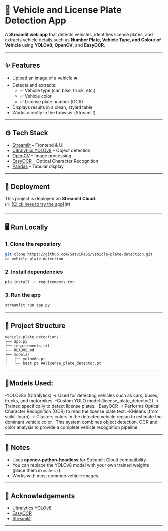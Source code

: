# 🚗 Vehicle and License Plate Detection App

A **Streamlit web app** that detects vehicles, identifies license plates, and extracts vehicle details such as **Number Plate, Vehicle Type, and Colour of Vehicle** using **YOLOv8**, **OpenCV**, and **EasyOCR**.

---

## ✨ Features
- Upload an image of a vehicle 🚘
- Detects and extracts:
  - ✅ Vehicle type (car, bike, truck, etc.)
  - ✅ Vehicle color
  - ✅ License plate number (OCR)
- Displays results in a clean, styled table
- Works directly in the browser (Streamlit)

---

## ⚙️ Tech Stack
- [Streamlit](https://streamlit.io/) – Frontend & UI
- [Ultralytics YOLOv8](https://github.com/ultralytics/ultralytics) – Object detection
- [OpenCV](https://opencv.org/) – Image processing
- [EasyOCR](https://github.com/JaidedAI/EasyOCR) – Optical Character Recognition
- [Pandas](https://pandas.pydata.org/) – Tabular display

---

## 🚀 Deployment
This project is deployed on **Streamlit Cloud**.  
👉 [[Click here to try the app]](https://vehicle-plate-detection-y4ecqun865sbzdcabdpjvh.streamlit.app/)(#)  <!-- Replace with your Streamlit Cloud URL -->

---

## 🖥️ Run Locally

### 1. Clone the repository
```bash
git clone https://github.com/SatvikaSS/vehicle-plate-detection.git
cd vehicle-plate-detection
```

### 2. Install dependencies
```bash
pip install -r requirements.txt
```

### 3. Run the app
```bash
streamlit run app.py
```

---

## 📂 Project Structure
```
vehicle-plate-detection/
├── app.py
├── requirements.txt
├── README.md
├── models/                         
│   ├── yolov8n.pt
│   └── best.pt ##license_plate_detector.pt
```
---

## 🎯Models Used:
-YOLOv8n (Ultralytics) → Used for detecting vehicles such as cars, buses, trucks, and motorbikes.
-Custom YOLO model (license_plate_detector2) → Trained specifically to detect license plates.
-EasyOCR → Performs Optical Character Recognition (OCR) to read the license plate text.
-KMeans (from scikit-learn) → Clusters colors in the detected vehicle region to estimate the dominant vehicle color.
-This system combines object detection, OCR and color analysis to provide a complete vehicle recognition pipeline.

---

## 📝 Notes
- Uses **opencv-python-headless** for Streamlit Cloud compatibility.
- You can replace the YOLOv8 model with your own trained weights (place them in `models/`).
- Works with most common vehicle images.

---

## 🙌 Acknowledgements
- [Ultralytics YOLOv8](https://github.com/ultralytics/ultralytics)  
- [EasyOCR](https://github.com/JaidedAI/EasyOCR)  
- [Streamlit](https://streamlit.io/)  

---
